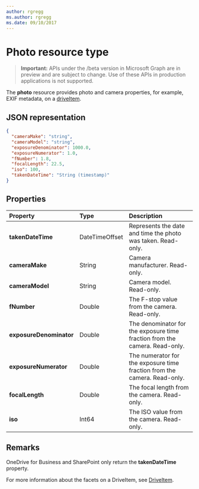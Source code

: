 ```yaml
---
author: rgregg
ms.author: rgregg
ms.date: 09/10/2017
---
```

# Photo resource type

> **Important:** APIs under the /beta version in Microsoft Graph are in preview and are subject to change. Use of these APIs in production applications is not supported.

The **photo** resource provides photo and camera properties, for example, EXIF metadata, on a [driveItem](driveitem.md).

## JSON representation

<!-- {
  "blockType": "resource",
  "optionalProperties": [  ],
  "@odata.type": "microsoft.graph.photo"
}-->
```json
{
  "cameraMake": "string",
  "cameraModel": "string",
  "exposureDenominator": 1000.0,
  "exposureNumerator": 1.0,
  "fNumber": 1.8,
  "focalLength": 22.5,
  "iso": 100,
  "takenDateTime": "String (timestamp)"
}
```

## Properties

| Property                | Type           | Description
|:------------------------|:---------------|:----------------------------------
| **takenDateTime**       | DateTimeOffset | Represents the date and time the photo was taken. Read-only.
| **cameraMake**          | String         | Camera manufacturer. Read-only.
| **cameraModel**         | String         | Camera model. Read-only.
| **fNumber**             | Double         | The F-stop value from the camera. Read-only.
| **exposureDenominator** | Double         | The denominator for the exposure time fraction from the camera. Read-only.
| **exposureNumerator**   | Double         | The numerator for the exposure time fraction from the camera. Read-only.
| **focalLength**         | Double         | The focal length from the camera. Read-only.
| **iso**                 | Int64          | The ISO value from the camera. Read-only.

## Remarks
OneDrive for Business and SharePoint only return the **takenDateTime** property.

For more information about the facets on a DriveItem, see [DriveItem](driveitem.md).
<!-- {
  "type": "#page.annotation",
  "description": "The photo facet provides details about the camera and settings on the camera for photos.",
  "keywords": "camera make,camera model, exposure, f-stop, iso",
  "section": "documentation",
  "tocPath": "Facets/Photo"
} -->
